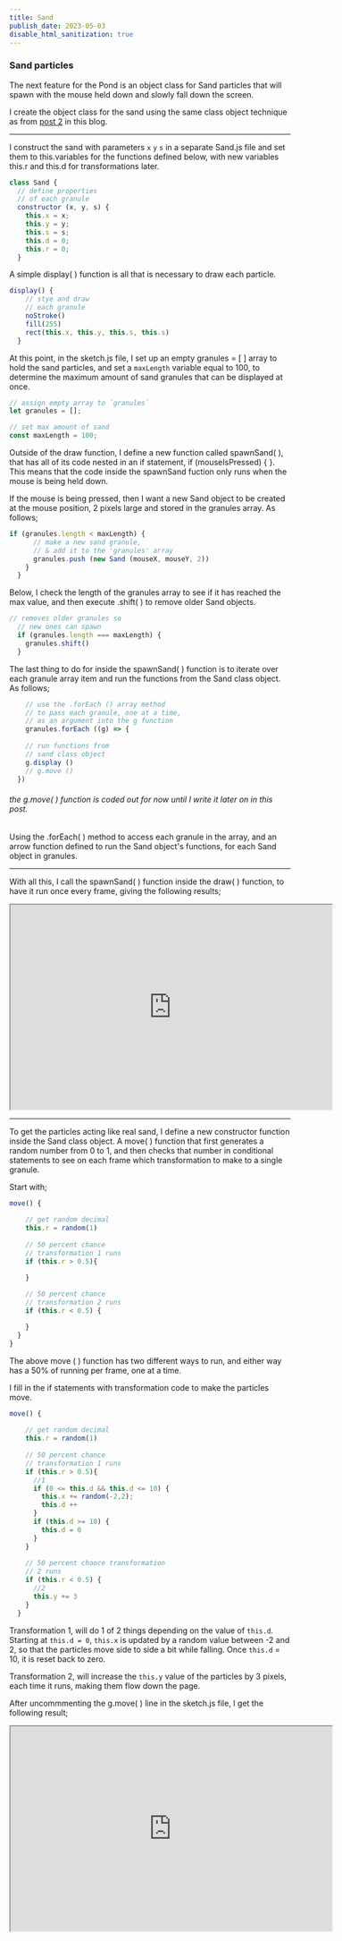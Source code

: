 ```yaml
---
title: Sand
publish_date: 2023-05-03
disable_html_sanitization: true
---
```

### Sand particles ###

The next feature for the Pond is an object class for Sand particles that will spawn with the mouse held down and slowly fall down the screen. 

I create the object class for the sand using the same class object technique as from [post 2](https://petridis-js-blog-cc.deno.dev/2OOP) in this blog.

---

I construct the sand with parameters `x` `y` `s` in a separate Sand.js file and set them to this.variables for the functions defined below, with new variables this.r and this.d for transformations later.

```Javascript
class Sand {
  // define properties
  // of each granule
  constructor (x, y, s) {
    this.x = x;
    this.y = y;
    this.s = s;
    this.d = 0;
    this.r = 0;
  }
```

A simple display( ) function is all that is necessary to draw each particle.

```Javascript
display() {
    // stye and draw
    // each granule
    noStroke()
    fill(255)
    rect(this.x, this.y, this.s, this.s)
  }
```
At this point, in the sketch.js file, I set up an empty granules = [ ] array to hold the sand particles, and set a `maxLength` variable equal to 100, to determine the maximum amount of sand granules that can be displayed at once. 

```Javascript
// assign empty array to `granules`
let granules = [];

// set max amount of sand
const maxLength = 100;
```

Outside of the draw function, I define a new function called spawnSand( ), that has all of its code nested in an if statement, if (mouseIsPressed) { }. This means that the code inside the spawnSand fuction only runs when the mouse is being held down. 

If the mouse is being pressed, then I want a new Sand object to be created at the mouse position, 2 pixels large and stored in the granules array. As follows;

```Javascript
if (granules.length < maxLength) {
      // make a new sand granule,
      // & add it to the 'granules' array
      granules.push (new Sand (mouseX, mouseY, 2))
    }
  }
```
Below, I check the length of the granules array to see if it has reached the max value, and then execute .shift( ) to remove older Sand objects. 

```Javascript
// removes older granules so
  // new ones can spawn
  if (granules.length === maxLength) {
    granules.shift()
  }
```

The last thing to do for inside the spawnSand( ) function is to iterate over each granule array item and run the functions from the Sand class object. As follows;

```Javascript
    // use the .forEach () array method
    // to pass each granule, one at a time,
    // as an argument into the g function
    granules.forEach ((g) => {
      
    // run functions from
    // sand class object
    g.display ()
    // g.move ()
  })
```

###### the g.move( ) function is coded out for now until I write it later on in this post. ######

Using the .forEach( ) method to access each granule in the array, and an arrow function defined to run the Sand object's functions, for each Sand object in granules.

---

With all this, I call the spawnSand( ) function inside the draw( ) function, to have it run once every frame, giving the following results;

<iframe width = 576 height = 366 src="https://editor.p5js.org/Petridistom/full/6QonEB9Ya"></iframe>

---

To get the particles acting like real sand, I define a new constructor function inside the Sand class object.  A move( ) function that first generates a random number from 0 to 1, and then checks that number in conditional statements to see on each frame which transformation to make to a single granule. 

Start with;

```Javascript
move() {
    
    // get random decimal
    this.r = random(1)
    
    // 50 percent chance 
    // transformation 1 runs
    if (this.r > 0.5){

    }
    
    // 50 percent chance 
    // transformation 2 runs
    if (this.r < 0.5) {

    }
  }
}
```

The above move ( ) function has two different ways to run, and either way has a 50% of running per frame, one at a time. 

I fill in the if statements with transformation code to make the particles move. 

```Javascript
move() {
    
    // get random decimal
    this.r = random(1)
    
    // 50 percent chance 
    // transformation 1 runs
    if (this.r > 0.5){
      //1 
      if (0 <= this.d && this.d <= 10) {
        this.x += random(-2,2);
        this.d ++
      }
      if (this.d >= 10) {
        this.d = 0
      }
    }
    
    // 50 percent chance transformation
    // 2 runs
    if (this.r < 0.5) {
      //2
      this.y += 3
    }
  }
```

Transformation 1, will do 1 of 2 things depending on the value of `this.d`. Starting at `this.d = 0`, `this.x` is updated by a random value between -2 and 2, so that the particles move side to side a bit while falling.  Once `this.d` = 10, it is reset back to zero.

Transformation 2, will increase the `this.y` value of the particles by 3 pixels, each time it runs, making them flow down the page.

After uncommmenting the g.move( ) line in the sketch.js file, I get the following result;

<iframe width = 576 height = 366 src="https://editor.p5js.org/Petridistom/full/Jtxe5Oy0A"></iframe>